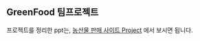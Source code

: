 ## GreenFood 팀프로젝트

프로젝트를 정리한 ppt는,
[농산물 판매 사이트 <GreenFood> Project](https://www.slideshare.net/ssuser2d94ba/greenfood-project?qid=25934f8d-4215-4db4-9fad-c2f39a4dba3f&v=&b=&from_search=1)
에서 보시면 됩니다.
